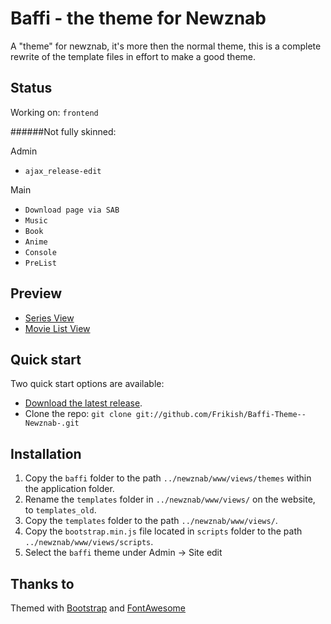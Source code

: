 # Baffi - the theme for Newznab
A "theme" for newznab, it's more then the normal theme, this is a complete rewrite of the template files in effort to make a good theme.


## Status

Working on: `frontend`

######Not fully skinned:

Admin
* `ajax_release-edit`
 
Main
* `Download page via SAB`
* `Music`
* `Book`
* `Anime`
* `Console`
* `PreList`

## Preview

* [Series View](http://cl.ly/image/3i023e0M2f3h "Series View")
* [Movie List View](http://cl.ly/image/3C3D0X1D2t1M "Movie List View")


## Quick start

Two quick start options are available:

* [Download the latest release](https://github.com/Frikish/Baffi-Theme--Newznab-/zipball/master).
* Clone the repo: `git clone git://github.com/Frikish/Baffi-Theme--Newznab-.git`



## Installation

1. Copy the `baffi` folder to the path `../newznab/www/views/themes` within the application folder.
2. Rename the `templates` folder in `../newznab/www/views/` on the website, to `templates_old`.
3. Copy the `templates` folder to the path `../newznab/www/views/`.
4. Copy the `bootstrap.min.js` file located in `scripts` folder to the path `../newznab/www/views/scripts`.
5. Select the `baffi` theme under Admin -> Site edit 




## Thanks to

Themed with [Bootstrap](http://getbootstrap.com) and [FontAwesome](http://fortawesome.github.com/Font-Awesome/)

